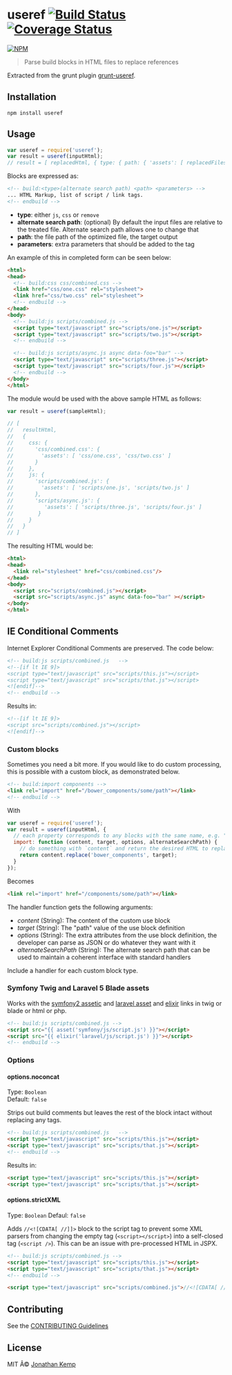 # useref [![Build Status](https://travis-ci.org/jonkemp/useref.svg?branch=master)](https://travis-ci.org/jonkemp/useref) [![Coverage Status](https://coveralls.io/repos/jonkemp/useref/badge.svg?branch=master&service=github)](https://coveralls.io/github/jonkemp/useref?branch=master)

[![NPM](https://nodei.co/npm/useref.png?downloads=true)](https://nodei.co/npm/useref/)

> Parse build blocks in HTML files to replace references

Extracted from the grunt plugin [grunt-useref](https://github.com/pajtai/grunt-useref).

## Installation

```
npm install useref
```

## Usage

```js
var useref = require('useref');
var result = useref(inputHtml);
// result = [ replacedHtml, { type: { path: { 'assets': [ replacedFiles] }}} ]
```


Blocks are expressed as:

```html
<!-- build:<type>(alternate search path) <path> <parameters> -->
... HTML Markup, list of script / link tags.
<!-- endbuild -->
```

- **type**: either `js`, `css` or `remove`
- **alternate search path**: (optional) By default the input files are relative to the treated file. Alternate search path allows one to change that
- **path**: the file path of the optimized file, the target output
- **parameters**: extra parameters that should be added to the tag

An example of this in completed form can be seen below:

```html
<html>
<head>
  <!-- build:css css/combined.css -->
  <link href="css/one.css" rel="stylesheet">
  <link href="css/two.css" rel="stylesheet">
  <!-- endbuild -->
</head>
<body>
  <!-- build:js scripts/combined.js -->
  <script type="text/javascript" src="scripts/one.js"></script>
  <script type="text/javascript" src="scripts/two.js"></script>
  <!-- endbuild -->

  <!-- build:js scripts/async.js async data-foo="bar" -->
  <script type="text/javascript" src="scripts/three.js"></script>
  <script type="text/javascript" src="scripts/four.js"></script>
  <!-- endbuild -->
</body>
</html>
```

The module would be used with the above sample HTML as follows:

```js
var result = useref(sampleHtml);

// [
//   resultHtml,
//   {
//     css: {
//       'css/combined.css': {
//         'assets': [ 'css/one.css', 'css/two.css' ]
//       }
//     },
//     js: {
//       'scripts/combined.js': {
//         'assets': [ 'scripts/one.js', 'scripts/two.js' ]
//       },
//       'scripts/async.js': {
//          'assets': [ 'scripts/three.js', 'scripts/four.js' ]
//        }
//     }
//   }
// ]
```


The resulting HTML would be:

```html
<html>
<head>
  <link rel="stylesheet" href="css/combined.css"/>
</head>
<body>
  <script src="scripts/combined.js"></script>
  <script src="scripts/async.js" async data-foo="bar" ></script>
</body>
</html>
```

## IE Conditional Comments

Internet Explorer Conditional Comments are preserved. The code below:

```html
<!-- build:js scripts/combined.js   -->
<!--[if lt IE 9]>
<script type="text/javascript" src="scripts/this.js"></script>
<script type="text/javascript" src="scripts/that.js"></script>
<![endif]-->
<!-- endbuild -->
```

Results in:

```html
<!--[if lt IE 9]>
<script src="scripts/combined.js"></script>
<![endif]-->
```

### Custom blocks

Sometimes you need a bit more. If you would like to do custom processing, this is possible with a custom block, as demonstrated below.

```html
<!-- build:import components -->
<link rel="import" href="/bower_components/some/path"></link>
<!-- endbuild -->
```

With

```js
var useref = require('useref');
var result = useref(inputHtml, {
  // each property corresponds to any blocks with the same name, e.g. "build:import"
  import: function (content, target, options, alternateSearchPath) {
    // do something with `content` and return the desired HTML to replace the block content
    return content.replace('bower_components', target);
  }
});
```

Becomes

```html
<link rel="import" href="/components/some/path"></link>
```

The handler function gets the following arguments:

- *content* (String): The content of the custom use block
- *target* (String): The "path" value of the use block definition
- *options* (String): The extra attributes from the use block definition, the developer can parse as JSON or do whatever they want with it
- *alternateSearchPath* (String): The alternate search path that can be used to maintain a coherent interface with standard handlers

Include a handler for each custom block type.

### Symfony Twig and Laravel 5 Blade assets

Works with the [symfony2 assetic](http://symfony.com/doc/current/cookbook/assetic/asset_management.html) and [laravel asset](https://laravel.com/docs/5.1/helpers#method-asset) and [elixir](https://laravel.com/docs/5.2/elixir#versioning-and-cache-busting) links in twig or blade or html or php.

```html
<!-- build:js scripts/combined.js -->
<script src="{{ asset('symfony/js/script.js') }}"></script>
<script src="{{ elixir('laravel/js/script.js') }}"></script>
<!-- endbuild -->
```

### Options

#### options.noconcat

Type: `Boolean`  
Default: `false`  

Strips out build comments but leaves the rest of the block intact without replacing any tags.

```html
<!-- build:js scripts/combined.js   -->
<script type="text/javascript" src="scripts/this.js"></script>
<script type="text/javascript" src="scripts/that.js"></script>
<!-- endbuild -->
```

Results in:

```html
<script type="text/javascript" src="scripts/this.js"></script>
<script type="text/javascript" src="scripts/that.js"></script>
```

#### options.strictXML

Type: `Boolean`
Defaul: `false`

Adds `//<![CDATA[ //]]>` block to the script tag to prevent some XML parsers from changing the empty tag (`<script></script>`) into a self-closed tag (`<script />`). This can be an issue with pre-processed HTML in JSPX.

```html
<!-- build:js scripts/combined.js -->
<script type="text/javascript" src="scripts/this.js"></script>
<script type="text/javascript" src="scripts/that.js"></script>
<!-- endbuild -->
```

```html
<script type="text/javascript" src="scripts/combined.js">//<![CDATA[ //]]></script>
```

## Contributing

See the [CONTRIBUTING Guidelines](https://github.com/jonkemp/useref/blob/master/CONTRIBUTING.md)

## License

MIT Â© [Jonathan Kemp](http://jonkemp.com)
